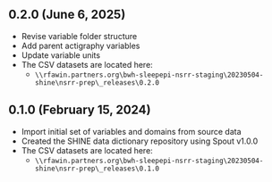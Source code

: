 ## 0.2.0 (June 6, 2025)

- Revise variable folder structure
- Add parent actigraphy variables
- Update variable units
- The CSV datasets are located here:
  - `\\rfawin.partners.org\bwh-sleepepi-nsrr-staging\20230504-shine\nsrr-prep\_releases\0.2.0`

## 0.1.0 (February 15, 2024)

- Import initial set of variables and domains from source data
- Created the SHINE data dictionary repository using Spout v1.0.0
- The CSV datasets are located here:
  - `\\rfawin.partners.org\bwh-sleepepi-nsrr-staging\20230504-shine\nsrr-prep\_releases\0.1.0`
